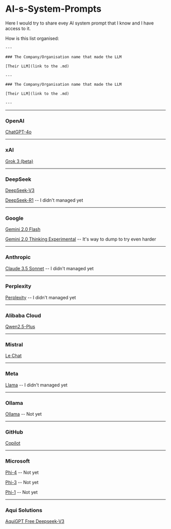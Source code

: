 # AI-s-System-Prompts

Here I would try to share evey AI system prompt that I know and I have access to it.

How is this list organised:

```txt
---

### The Company/Organisation name that made the LLM

[Their LLM](link to the .md)

---

### The Company/Organisation name that made the LLM

[Their LLM](link to the .md)

---
```

---

### OpenAI
[ChatGPT-4o](https://github.com/FlameF0X/AI-s-System-Prompts/blob/main/ChatGPT.md)

---

### xAI
[Grok 3 (beta)](https://github.com/FlameF0X/AI-s-System-Prompts/blob/main/Grok%203%20(beta).md)

---

### DeepSeek
[DeepSeek-V3](https://github.com/FlameF0X/AI-s-System-Prompts/blob/main/DeepSeek-V3)

[DeepSeek-R1]() -- I didn't managed yet 

---

### Google
[Gemini 2.0 Flash](https://github.com/FlameF0X/AI-s-System-Prompts/blob/main/Gemini%202.0%20Flash.md)

[Gemini 2.0 Thinking Experimental]() -- It's way to dump to try even harder

---

### Anthropic
[Claude 3.5 Sonnet]() -- I didn't managed yet

---

### Perplexity
[Perplexity]() -- I didn't managed yet 

---

### Alibaba Cloud 
[Qwen2.5-Plus](https://github.com/FlameF0X/AI-s-System-Prompts/blob/main/Qwen2.5-Plus.md)

---

### Mistral
[Le Chat](https://github.com/FlameF0X/AI-s-System-Prompts/blob/main/Le%20Chat.md)

---

### Meta

[Llama]() -- I didn't managed yet

---

### Ollama

[Ollama]() -- Not yet

---

### GitHub
[Copilot](https://github.com/FlameF0X/AI-s-System-Prompts/blob/main/Copilot.md)

---

### Microsoft
[Phi-4]() -- Not yet

[Phi-3]() -- Not yet

[Phi-1]() -- Not yet

---

### Aqui Solutions
[AquiGPT Free Deepseek-V3](https://github.com/FlameF0X/AI-s-System-Prompts/blob/main/AquiGPT%20Free.md)
